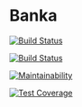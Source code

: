 # Banka
[![Build Status](https://travis-ci.com/Moise1/Banka.svg?branch=develop)](https://travis-ci.com/Moise1/Banka) 

[![Build Status](https://travis-ci.com/Moise1/Banka.svg?branch=develop)](https://travis-ci.com/Moise1/Banka)

[![Maintainability](https://api.codeclimate.com/v1/badges/a84eb00f2413f8dae0f2/maintainability)](https://codeclimate.com/github/Moise1/Banka/maintainability)   


[![Test Coverage](https://api.codeclimate.com/v1/badges/a84eb00f2413f8dae0f2/test_coverage)](https://codeclimate.com/github/Moise1/Banka/test_coverage)